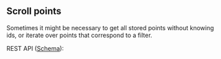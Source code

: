## Scroll points

Sometimes it might be necessary to get all stored points without knowing ids, or iterate over points that correspond to a filter.

REST API ([Schema](https://api.qdrant.tech/master/api-reference/points/scroll-points)):

